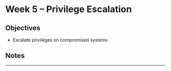 # Week 5 – Privilege Escalation

## Objectives
- Escalate privileges on compromised systems

## Notes

---

